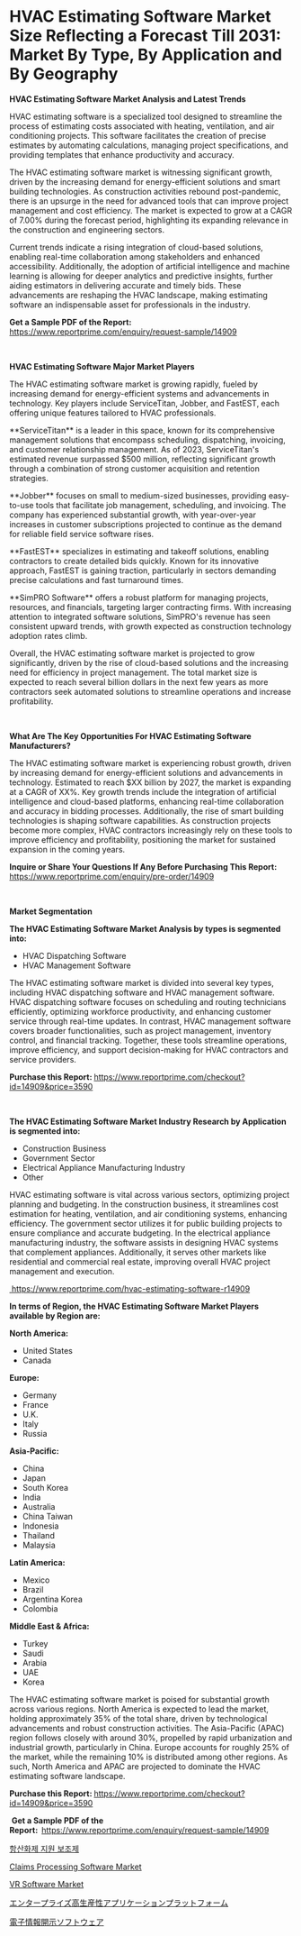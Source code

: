 <p><h1>HVAC Estimating Software Market Size Reflecting a Forecast Till 2031: Market By Type, By Application and By Geography</h1></p><p><strong>HVAC Estimating Software Market Analysis and Latest Trends</strong></p>
<p><p>HVAC estimating software is a specialized tool designed to streamline the process of estimating costs associated with heating, ventilation, and air conditioning projects. This software facilitates the creation of precise estimates by automating calculations, managing project specifications, and providing templates that enhance productivity and accuracy. </p><p>The HVAC estimating software market is witnessing significant growth, driven by the increasing demand for energy-efficient solutions and smart building technologies. As construction activities rebound post-pandemic, there is an upsurge in the need for advanced tools that can improve project management and cost efficiency. The market is expected to grow at a CAGR of 7.00% during the forecast period, highlighting its expanding relevance in the construction and engineering sectors.</p><p>Current trends indicate a rising integration of cloud-based solutions, enabling real-time collaboration among stakeholders and enhanced accessibility. Additionally, the adoption of artificial intelligence and machine learning is allowing for deeper analytics and predictive insights, further aiding estimators in delivering accurate and timely bids. These advancements are reshaping the HVAC landscape, making estimating software an indispensable asset for professionals in the industry.</p></p>
<p><strong>Get a Sample PDF of the Report:&nbsp;</strong> <a href="https://www.reportprime.com/enquiry/request-sample/14909">https://www.reportprime.com/enquiry/request-sample/14909</a></p>
<p>&nbsp;</p>
<p><strong>HVAC Estimating Software Major Market Players</strong></p>
<p><p>The HVAC estimating software market is growing rapidly, fueled by increasing demand for energy-efficient systems and advancements in technology. Key players include ServiceTitan, Jobber, and FastEST, each offering unique features tailored to HVAC professionals.</p><p>**ServiceTitan** is a leader in this space, known for its comprehensive management solutions that encompass scheduling, dispatching, invoicing, and customer relationship management. As of 2023, ServiceTitan's estimated revenue surpassed $500 million, reflecting significant growth through a combination of strong customer acquisition and retention strategies. </p><p>**Jobber** focuses on small to medium-sized businesses, providing easy-to-use tools that facilitate job management, scheduling, and invoicing. The company has experienced substantial growth, with year-over-year increases in customer subscriptions projected to continue as the demand for reliable field service software rises.</p><p>**FastEST** specializes in estimating and takeoff solutions, enabling contractors to create detailed bids quickly. Known for its innovative approach, FastEST is gaining traction, particularly in sectors demanding precise calculations and fast turnaround times.</p><p>**SimPRO Software** offers a robust platform for managing projects, resources, and financials, targeting larger contracting firms. With increasing attention to integrated software solutions, SimPRO's revenue has seen consistent upward trends, with growth expected as construction technology adoption rates climb.</p><p>Overall, the HVAC estimating software market is projected to grow significantly, driven by the rise of cloud-based solutions and the increasing need for efficiency in project management. The total market size is expected to reach several billion dollars in the next few years as more contractors seek automated solutions to streamline operations and increase profitability.</p></p>
<p>&nbsp;</p>
<p><strong>What Are The Key Opportunities For HVAC Estimating Software Manufacturers?</strong></p>
<p><p>The HVAC estimating software market is experiencing robust growth, driven by increasing demand for energy-efficient solutions and advancements in technology. Estimated to reach $XX billion by 2027, the market is expanding at a CAGR of XX%. Key growth trends include the integration of artificial intelligence and cloud-based platforms, enhancing real-time collaboration and accuracy in bidding processes. Additionally, the rise of smart building technologies is shaping software capabilities. As construction projects become more complex, HVAC contractors increasingly rely on these tools to improve efficiency and profitability, positioning the market for sustained expansion in the coming years.</p></p>
<p><strong>Inquire or Share Your Questions If Any Before Purchasing This Report:</strong> <a href="https://www.reportprime.com/enquiry/pre-order/14909">https://www.reportprime.com/enquiry/pre-order/14909</a></p>
<p>&nbsp;</p>
<p><strong>Market Segmentation</strong></p>
<p><strong>The HVAC Estimating Software Market Analysis by types is segmented into:</strong></p>
<p><ul><li>HVAC Dispatching Software</li><li>HVAC Management Software</li></ul></p>
<p><p>The HVAC estimating software market is divided into several key types, including HVAC dispatching software and HVAC management software. HVAC dispatching software focuses on scheduling and routing technicians efficiently, optimizing workforce productivity, and enhancing customer service through real-time updates. In contrast, HVAC management software covers broader functionalities, such as project management, inventory control, and financial tracking. Together, these tools streamline operations, improve efficiency, and support decision-making for HVAC contractors and service providers.</p></p>
<p><strong>Purchase this Report:&nbsp;</strong><a href="https://www.reportprime.com/checkout?id=14909&price=3590">https://www.reportprime.com/checkout?id=14909&price=3590</a></p>
<p>&nbsp;</p>
<p><strong>The HVAC Estimating Software Market Industry Research by Application is segmented into:</strong></p>
<p><ul><li>Construction Business</li><li>Government Sector</li><li>Electrical Appliance Manufacturing Industry</li><li>Other</li></ul></p>
<p><p>HVAC estimating software is vital across various sectors, optimizing project planning and budgeting. In the construction business, it streamlines cost estimation for heating, ventilation, and air conditioning systems, enhancing efficiency. The government sector utilizes it for public building projects to ensure compliance and accurate budgeting. In the electrical appliance manufacturing industry, the software assists in designing HVAC systems that complement appliances. Additionally, it serves other markets like residential and commercial real estate, improving overall HVAC project management and execution.</p></p>
<p><a href="https://www.reportprime.com/hvac-estimating-software-r14909">&nbsp;https://www.reportprime.com/hvac-estimating-software-r14909</a></p>
<p><strong>In terms of Region, the HVAC Estimating Software Market Players available by Region are:</strong></p>
<p>
    <p> <strong> North America: </strong>
        <ul>
            <li>United States</li>
            <li>Canada</li>
        </ul>
        </p> 
    <p> <strong> Europe: </strong>
        <ul>
            <li>Germany</li>
            <li>France</li>
            <li>U.K.</li>
            <li>Italy</li>
            <li>Russia</li>
        </ul>
        </p> 
    <p> <strong> Asia-Pacific: </strong>
        <ul>
            <li>China</li>
            <li>Japan</li>
            <li>South Korea</li>
            <li>India</li>
            <li>Australia</li>
            <li>China Taiwan</li>
            <li>Indonesia</li>
            <li>Thailand</li>
            <li>Malaysia</li>
        </ul>
        </p> 
    <p> <strong> Latin America: </strong>
        <ul>
            <li>Mexico</li>
            <li>Brazil</li>
            <li>Argentina Korea</li>
            <li>Colombia</li>
        </ul>
        </p> 
    <p> <strong> Middle East & Africa: </strong>
        <ul>
            <li>Turkey</li>
            <li>Saudi</li>
            <li>Arabia</li>
            <li>UAE</li>
            <li>Korea</li>
        </ul>
    </p>
    </p>
<p><p>The HVAC estimating software market is poised for substantial growth across various regions. North America is expected to lead the market, holding approximately 35% of the total share, driven by technological advancements and robust construction activities. The Asia-Pacific (APAC) region follows closely with around 30%, propelled by rapid urbanization and industrial growth, particularly in China. Europe accounts for roughly 25% of the market, while the remaining 10% is distributed among other regions. As such, North America and APAC are projected to dominate the HVAC estimating software landscape.</p></p>
<p><strong>Purchase this Report: </strong><a href="https://www.reportprime.com/checkout?id=14909&price=3590">https://www.reportprime.com/checkout?id=14909&price=3590</a></p>
<p>&nbsp;<strong>Get a Sample PDF of the Report:&nbsp;&nbsp;</strong><a href="https://www.reportprime.com/enquiry/request-sample/14909">https://www.reportprime.com/enquiry/request-sample/14909</a></p>
<p><strong></strong></p>
<p><p><a href="https://medium.com/@pwhkjukf5/antioxidant-support-supplements-market-%EC%9D%98-%EA%B8%80%EB%A1%9C%EB%B2%8C-%EC%8B%9C%EC%9E%A5-%EA%B0%9C%EC%9A%94%EB%8A%94-%EC%A0%84-%EC%84%B8%EA%B3%84-%EB%B0%8F-%EC%A3%BC%EC%9A%94-%EC%8B%9C%EC%9E%A5%EC%9D%98-%EC%82%B0%EC%97%85%EC%97%90-%EC%98%81%ED%96%A5%EC%9D%84-%EB%AF%B8%EC%B9%98%EB%8A%94-%EC%A3%BC%EC%9A%94-%ED%8A%B8%EB%A0%8C%EB%93%9C%EC%97%90-%EB%8C%80%ED%95%9C-%EB%8F%85%ED%8A%B9%ED%95%9C-%EA%B4%80%EC%A0%90%EC%9D%84-051d74ace8f8?postPublishedType=initial">항산화제 지원 보조제</a></p><p><a href="https://www.linkedin.com/pulse/claims-processing-software-market-industry-landscape-growth-r4icc?trackingId=yMQy0KCjQdWU7zH2mE0UCA%3D%3D">Claims Processing Software Market</a></p><p><a href="https://github.com/sofayahoo2023/Market-Research-Report-List-6/blob/main/vr-software-market.md">VR Software Market</a></p><p><a href="https://medium.com/@rosaleen41t7a/enterprise-high-productivity-application-platform-market-%E3%81%AF-%E3%82%B3%E3%82%B9%E3%83%88%E7%AE%A1%E7%90%86%E3%81%A8%E5%8A%B9%E7%8E%87%E5%90%91%E4%B8%8A%E3%82%92%E5%84%AA%E5%85%88%E3%81%97%E3%81%BE%E3%81%99-5db2cd5155aa">エンタープライズ高生産性アプリケーションプラットフォーム</a></p><p><a href="https://medium.com/@rosaleen41t7a/e-discovery-software-market-%E3%81%AF-%E3%82%B3%E3%82%B9%E3%83%88%E7%AE%A1%E7%90%86%E3%81%A8%E5%8A%B9%E7%8E%87%E5%90%91%E4%B8%8A%E3%82%92%E5%84%AA%E5%85%88%E3%81%97%E3%81%BE%E3%81%99-%E3%81%95%E3%82%89%E3%81%AB-%E5%A0%B1%E5%91%8A%E6%9B%B8%E3%81%AF%E5%B8%82%E5%A0%B4%E3%81%AE%E9%9C%80%E8%A6%81%E9%9D%A2%E3%81%A8%E4%BE%9B%E7%B5%A6%E9%9D%A2%E3%81%AE%E4%B8%A1%E6%96%B9%E3%82%92%E3%82%AB%E3%83%90%E3%83%BC%E3%81%97%E3%81%A6%E3%81%84%E3%81%BE%E3%81%99-e-discovery-dcebf4abee19">電子情報開示ソフトウェア</a></p></p>
